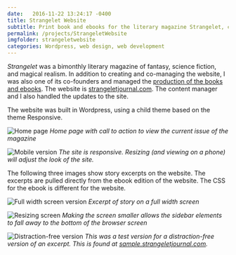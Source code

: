 ```yaml
---
date:   2016-11-22 13:24:17 -0400
title: Strangelet Website
subtitle: Print book and ebooks for the literary magazine Strangelet, created 2015
permalink: /projects/StrangeletWebsite
imgfolder: strangeletwebsite
categories: Wordpress, web design, web development
---
```

*Strangelet* was a bimonthly literary magazine of fantasy, science fiction, and magical realism. In addition to creating and co-managing the website, I was also one of its co-founders and managed the [production of the books and ebooks][StrangeletPress]. The website is [strangeletjournal.com](weblink). The content manager and I also handled the updates to the site.

The website was built in Wordpress, using a child theme based on the theme Responsive.

![Home page](splash)
*Home page with call to action to view the current issue of the magazine*

![Mobile version](mobile)
*The site is responsive. Resizing (and viewing on a phone) will adjust the look of the site.*

The following three images show story excerpts on the website. The excerpts are pulled directly from the ebook edition of the website. The CSS for the ebook is different for the website.

![Full width screen version](sidebars)
*Excerpt of story on a full width screen*

![Resizing screen](narrow)
*Making the screen smaller allows the sidebar elements to fall away to the bottom of the browser screen*

![Distraction-free version](nodistract)
*This was a test version for a distraction-free version of an excerpt. This is found at [sample.strangeletjournal.com](samplelink).*

[StrangeletPress]: ../StrangeletPress
[weblink]: http://strangeletjournal.com
[samplelink]: http://sample.strangeletjournal.com

[splash]: /img/strangeletwebsite/1-splashpage.jpg
[mobile]: /img/strangeletwebsite/2-mobile.jpg
[sidebars]: /img/strangeletwebsite/3a-article-sidebars.jpg
[narrow]: /img/strangeletwebsite/3b-article-narrow.jpg
[nodistract]: /img/strangeletwebsite/3c-article-no-distraction.jpg
